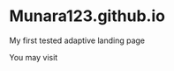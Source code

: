 # Munara123.github.io



<p>My first tested adaptive landing page</p>
<p>You may visit <span><a href="https://munara123.github.io/>Link</a></span></p>
